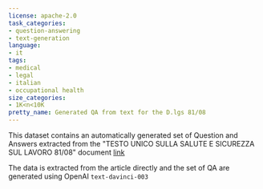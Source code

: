 ```yaml
---
license: apache-2.0
task_categories:
- question-answering
- text-generation
language:
- it
tags:
- medical
- legal
- italian
- occupational health
size_categories:
- 1K<n<10K
pretty_name: Generated QA from text for the D.lgs 81/08
---
```


This dataset contains an automatically generated set of Question and Answers extracted from the "TESTO UNICO SULLA SALUTE E SICUREZZA SUL LAVORO 81/08" document [link](https://www.lavoro.gov.it/documenti-e-norme/studi-e-statistiche/Documents/Testo%20Unico%20sulla%20Salute%20e%20Sicurezza%20sul%20Lavoro/Testo-Unico-81-08-Edizione-Giugno%202016.pdf)

The data is extracted from the article directly and the set of QA are generated using OpenAI `text-davinci-003`
